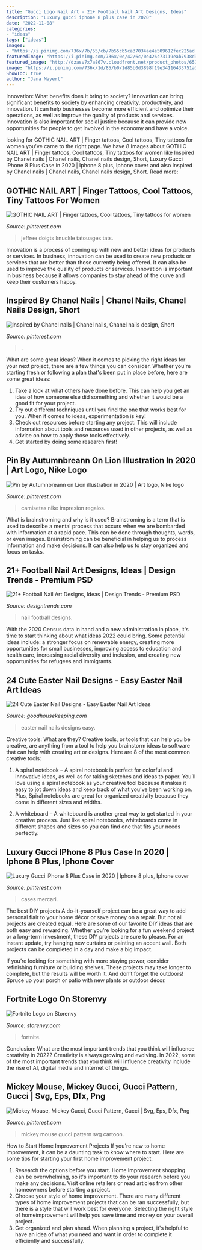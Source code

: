 ```yaml
---
title: "Gucci Logo Nail Art - 21+ Football Nail Art Designs, Ideas"
description: "Luxury gucci iphone 8 plus case in 2020"
date: "2022-11-08"
categories:
- "ideas"
tags: ["ideas"]
images:
- "https://i.pinimg.com/736x/7b/55/cb/7b55cb5ca37034ae4e509612fec225ad.jpg"
featuredImage: "https://i.pinimg.com/736x/0e/42/6c/0e426c73119eab7938d3fb428d14d622.jpg"
featured_image: "http://dzasv7x7a867v.cloudfront.net/product_photos/65105118/file_2cb033ac1c_large.jpg"
image: "https://i.pinimg.com/736x/1d/85/b0/1d85b0d3898f19e34116433751a3864b--knuckle-tattoos-finger-tattoos.jpg"
ShowToc: true
author: "Jana Mayert"
---
```



Innovation: What benefits does it bring to society?
Innovation can bring significant benefits to society by enhancing creativity, productivity, and innovation. It can help businesses become more efficient and optimize their operations, as well as improve the quality of products and services. Innovation is also important for social justice because it can provide new opportunities for people to get involved in the economy and have a voice.

	

		
looking for GOTHIC NAIL ART | Finger tattoos, Cool tattoos, Tiny tattoos for women you've came to the right page. We have 8 Images about GOTHIC NAIL ART | Finger tattoos, Cool tattoos, Tiny tattoos for women like Inspired by Chanel nails | Chanel nails, Chanel nails design, Short, Luxury Gucci iPhone 8 Plus Case in 2020 | Iphone 8 plus, Iphone cover and also Inspired by Chanel nails | Chanel nails, Chanel nails design, Short. Read more:
		
    
## GOTHIC NAIL ART | Finger Tattoos, Cool Tattoos, Tiny Tattoos For Women

<img loading=lazy src="https://i.pinimg.com/736x/1d/85/b0/1d85b0d3898f19e34116433751a3864b--knuckle-tattoos-finger-tattoos.jpg" onerror="this.onerror=null;this.src='https://tse2.mm.bing.net/th?id=OIP.1Jl0-qil3Mnbr6ZSPohunQHaHa&amp;pid=15.1';" alt="GOTHIC NAIL ART | Finger tattoos, Cool tattoos, Tiny tattoos for women">

_Source: pinterest.com_

>jeffree doigts knuckle tatouages tats. 

	

Innovation is a process of coming up with new and better ideas for products or services. In business, innovation can be used to create new products or services that are better than those currently being offered. It can also be used to improve the quality of products or services. Innovation is important in business because it allows companies to stay ahead of the curve and keep their customers happy.

    
## Inspired By Chanel Nails | Chanel Nails, Chanel Nails Design, Short

<img loading=lazy src="https://i.pinimg.com/736x/7b/55/cb/7b55cb5ca37034ae4e509612fec225ad.jpg" onerror="this.onerror=null;this.src='https://tse1.mm.bing.net/th?id=OIP.-ZfVEkzhfzpg8MLlvNAkcgHaJL&amp;pid=15.1';" alt="Inspired by Chanel nails | Chanel nails, Chanel nails design, Short">

_Source: pinterest.com_

>. 

	

What are some great ideas?
When it comes to picking the right ideas for your next project, there are a few things you can consider. Whether you're starting fresh or following a plan that's been put in place before, here are some great ideas:
1. Take a look at what others have done before. This can help you get an idea of how someone else did something and whether it would be a good fit for your project. 
2. Try out different techniques until you find the one that works best for you. When it comes to ideas, experimentation is key! 
3. Check out resources before starting any project. This will include information about tools and resources used in other projects, as well as advice on how to apply those tools effectively. 
4. Get started by doing some research first!

    
## Pin By Autumnbreann On Lion Illustration In 2020 | Art Logo, Nike Logo

<img loading=lazy src="https://i.pinimg.com/736x/0e/42/6c/0e426c73119eab7938d3fb428d14d622.jpg" onerror="this.onerror=null;this.src='https://tse1.mm.bing.net/th?id=OIP.6pgIdyXNn189vhGKfh3_kAHaJv&amp;pid=15.1';" alt="Pin by Autumnbreann on Lion illustration in 2020 | Art logo, Nike logo">

_Source: pinterest.com_

>camisetas nike impresion regalos. 

	

What is brainstroming and why is it used?
Brainstroming is a term that is used to describe a mental process that occurs when we are bombarded with information at a rapid pace. This can be done through thoughts, words, or even images. Brainstroming can be beneficial in helping us to process information and make decisions. It can also help us to stay organized and focus on tasks.

    
## 21+ Football Nail Art Designs, Ideas | Design Trends - Premium PSD

<img loading=lazy src="https://images.designtrends.com/wp-content/uploads/2016/09/06173752/Blue-Football-Nail-Design.jpg" onerror="this.onerror=null;this.src='https://tse1.mm.bing.net/th?id=OIP.GrnFeVKlUObQZH0fbqAGdgHaHa&amp;pid=15.1';" alt="21+ Football Nail Art Designs, Ideas | Design Trends - Premium PSD">

_Source: designtrends.com_

>nail football designs. 

	

With the 2020 Census data in hand and a new administration in place, it's time to start thinking about what ideas 2022 could bring. Some potential ideas include: a stronger focus on renewable energy, creating more opportunities for small businesses, improving access to education and health care, increasing racial diversity and inclusion, and creating new opportunities for refugees and immigrants.

    
## 24 Cute Easter Nail Designs - Easy Easter Nail Art Ideas

<img loading=lazy src="http://ghk.h-cdn.co/assets/18/02/easter-dress-accent.jpg" onerror="this.onerror=null;this.src='https://tse4.mm.bing.net/th?id=OIP.A1Vgo5k-U11U61wDcUGA8gHaLG&amp;pid=15.1';" alt="24 Cute Easter Nail Designs - Easy Easter Nail Art Ideas">

_Source: goodhousekeeping.com_

>easter nail nails designs easy. 

	

Creative tools: What are they?
Creative tools, or tools that can help you be creative, are anything from a tool to help you brainstorm ideas to software that can help with creating art or designs. Here are 8 of the most common creative tools:
1. A spiral notebook – A spiral notebook is perfect for colorful and innovative ideas, as well as for taking sketches and ideas to paper. You’ll love using a spiral notebook as your creative tool because it makes it easy to jot down ideas and keep track of what you’ve been working on. Plus, Spiral notebooks are great for organized creativity because they come in different sizes and widths.

2. A whiteboard – A whiteboard is another great way to get started in your creative process. Just like spiral notebooks, whiteboards come in different shapes and sizes so you can find one that fits your needs perfectly.

    
## Luxury Gucci IPhone 8 Plus Case In 2020 | Iphone 8 Plus, Iphone Cover

<img loading=lazy src="https://i.pinimg.com/736x/90/d1/a7/90d1a7838f449d64ce7f1d2953038a0c.jpg" onerror="this.onerror=null;this.src='https://tse2.mm.bing.net/th?id=OIP.PjwDqokjGnSXWYCwHhX35wHaHa&amp;pid=15.1';" alt="Luxury Gucci iPhone 8 Plus Case in 2020 | Iphone 8 plus, Iphone cover">

_Source: pinterest.com_

>cases mercari. 

	

The best DIY projects
A do-it-yourself project can be a great way to add personal flair to your home décor or save money on a repair. But not all projects are created equal. Here are some of our favorite DIY ideas that are both easy and rewarding.
Whether you’re looking for a fun weekend project or a long-term investment, these DIY projects are sure to please. For an instant update, try hanging new curtains or painting an accent wall. Both projects can be completed in a day and make a big impact.

If you’re looking for something with more staying power, consider refinishing furniture or building shelves. These projects may take longer to complete, but the results will be worth it. And don’t forget the outdoors! Spruce up your porch or patio with new plants or outdoor décor.

    
## Fortnite Logo On Storenvy

<img loading=lazy src="http://dzasv7x7a867v.cloudfront.net/product_photos/65105118/file_2cb033ac1c_large.jpg" onerror="this.onerror=null;this.src='https://tse3.mm.bing.net/th?id=OIP.fSheqr2DSJMDX-iyaknzSQHaJ4&amp;pid=15.1';" alt="Fortnite Logo on Storenvy">

_Source: storenvy.com_

>fortnite. 

	

Conclusion: What are the most important trends that you think will influence creativity in 2022?
Creativity is always growing and evolving. In 2022, some of the most important trends that you think will influence creativity include the rise of AI, digital media and internet of things.

    
## Mickey Mouse, Mickey Gucci, Gucci Pattern, Gucci | Svg, Eps, Dfx, Png

<img loading=lazy src="https://i.pinimg.com/736x/f0/4b/db/f04bdbdd85951f641c2edc6441c07c83.jpg" onerror="this.onerror=null;this.src='https://tse2.mm.bing.net/th?id=OIP.gjOHL-TfzHsF4xI93hTH2wHaFb&amp;pid=15.1';" alt="Mickey Mouse, Mickey Gucci, Gucci Pattern, Gucci | Svg, Eps, Dfx, Png">

_Source: pinterest.com_

>mickey mouse gucci pattern svg cartoon. 

	

How to Start Home Improvement Projects
If you're new to home improvement, it can be a daunting task to know where to start. Here are some tips for starting your first home improvement project: 
1. Research the options before you start. Home Improvement shopping can be overwhelming, so it's important to do your research before you make any decisions. Visit online retailers or read articles from other homeowners before starting a project. 
2. Choose your style of home improvement. There are many different types of home improvement projects that can be ran successfully, but there is a style that will work best for everyone. Selecting the right style of homeimprovement will help you save time and money on your overall project. 
3. Get organized and plan ahead. When planning a project, it's helpful to have an idea of what you need and want in order to complete it efficiently and successfully.

